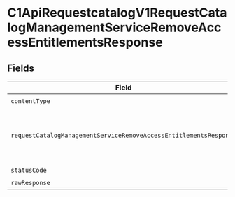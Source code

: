 # C1ApiRequestcatalogV1RequestCatalogManagementServiceRemoveAccessEntitlementsResponse


## Fields

| Field                                                                                                                                                            | Type                                                                                                                                                             | Required                                                                                                                                                         | Description                                                                                                                                                      |
| ---------------------------------------------------------------------------------------------------------------------------------------------------------------- | ---------------------------------------------------------------------------------------------------------------------------------------------------------------- | ---------------------------------------------------------------------------------------------------------------------------------------------------------------- | ---------------------------------------------------------------------------------------------------------------------------------------------------------------- |
| `contentType`                                                                                                                                                    | *string*                                                                                                                                                         | :heavy_check_mark:                                                                                                                                               | N/A                                                                                                                                                              |
| `requestCatalogManagementServiceRemoveAccessEntitlementsResponse`                                                                                                | [shared.RequestCatalogManagementServiceRemoveAccessEntitlementsResponse](../../models/shared/requestcatalogmanagementserviceremoveaccessentitlementsresponse.md) | :heavy_minus_sign:                                                                                                                                               |  Empty response with a status code indicating success.<br/>                                                                                                      |
| `statusCode`                                                                                                                                                     | *number*                                                                                                                                                         | :heavy_check_mark:                                                                                                                                               | N/A                                                                                                                                                              |
| `rawResponse`                                                                                                                                                    | [AxiosResponse>](https://axios-http.com/docs/res_schema)                                                                                                         | :heavy_minus_sign:                                                                                                                                               | N/A                                                                                                                                                              |